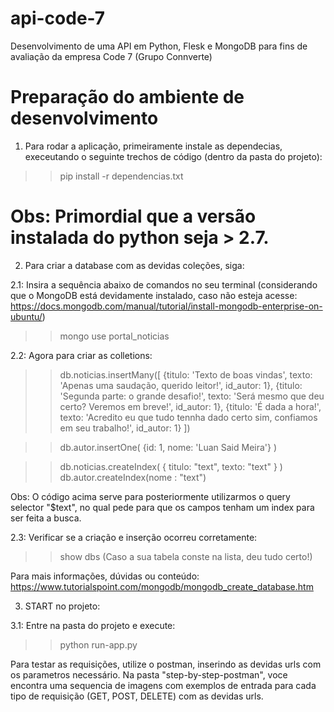 # api-code-7
Desenvolvimento de uma API em Python, Flesk e MongoDB para fins de avaliação da empresa Code 7 (Grupo Connverte)

# Preparação do ambiente de desenvolvimento

1) Para rodar a aplicação, primeiramente instale as dependecias, execeutando o seguinte trechos de código (dentro da pasta do projeto):

>>  pip install -r dependencias.txt

# Obs: Primordial que a versão instalada do python seja > 2.7.

2) Para criar a database com as devidas coleções, siga:

2.1: Insira a sequência abaixo de comandos no seu terminal (considerando que o MongoDB está devidamente instalado, caso não esteja acesse: https://docs.mongodb.com/manual/tutorial/install-mongodb-enterprise-on-ubuntu/)

>>  mongo
>>  use portal_noticias

2.2: Agora para criar as colletions: 

>>  db.noticias.insertMany([
        {titulo: 'Texto de boas vindas', texto: 'Apenas uma saudação, querido leitor!', id_autor: 1},
        {titulo: 'Segunda parte: o grande desafio!', texto: 'Será mesmo que deu certo? Veremos em breve!', id_autor: 1},
        {titulo: 'É dada a hora!', texto: 'Acredito eu que tudo tennha dado certo sim, confiamos em seu trabalho!', id_autor: 1}
    ])

>>  db.autor.insertOne(
        {id: 1, nome: 'Luan Said Meira'}
    )

>> db.noticias.createIndex( { titulo: "text", texto: "text" } ) 
>> db.autor.createIndex(nome : "text")

Obs: O código acima serve para posteriormente utilizarmos o query selector "$text", no qual pede para que os campos tenham um index para ser feita a busca.

2.3: Verificar se a criação e inserção ocorreu corretamente:
>>   show dbs
(Caso a sua tabela conste na lista, deu tudo certo!)

Para mais informações, dúvidas ou conteúdo: https://www.tutorialspoint.com/mongodb/mongodb_create_database.htm

3) START no projeto:

3.1: Entre na pasta do projeto e execute:
>> python run-app.py

Para testar as requisições, utilize o postman, inserindo as devidas urls com os parametros necessário. Na pasta "step-by-step-postman", voce encontra uma sequencia de imagens com exemplos de entrada para cada tipo de requisição (GET, POST, DELETE) com as devidas urls.

